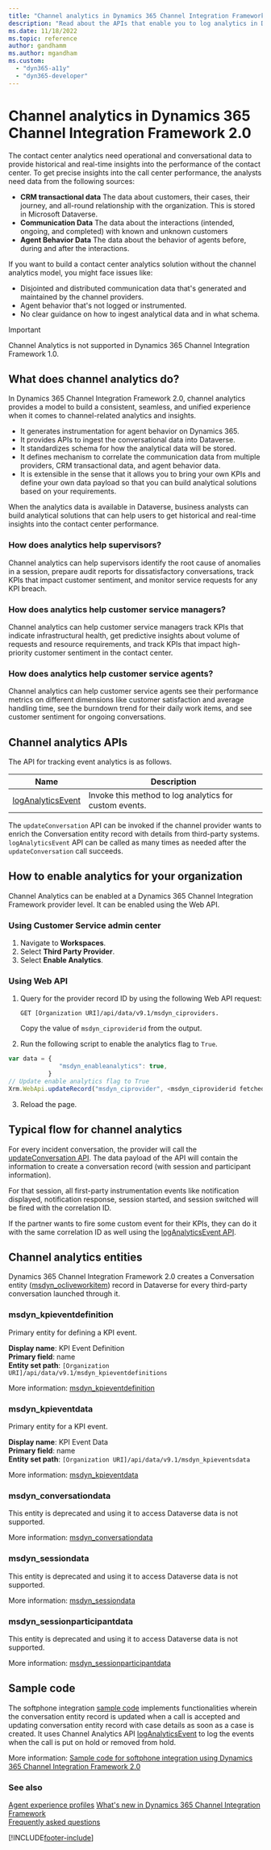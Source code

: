 ```yaml
---
title: "Channel analytics in Dynamics 365 Channel Integration Framework 2.0| MicrosoftDocs"
description: "Read about the APIs that enable you to log analytics in Dynamics 365 Channel Integration Framework 2.0."
ms.date: 11/18/2022
ms.topic: reference
author: gandhamm
ms.author: mgandham
ms.custom: 
  - "dyn365-a11y"
  - "dyn365-developer"
---
```


# Channel analytics in Dynamics 365 Channel Integration Framework 2.0

The contact center analytics need operational and conversational data to provide historical and real-time insights into the performance of the contact center. To get precise insights into the call center performance, the analysts need data from the following sources:

- **CRM transactional data** The data about customers, their cases, their journey, and all-round relationship with the organization. This is stored in Microsoft Dataverse. 
- **Communication Data** The data about the interactions (intended, ongoing, and completed) with known and unknown customers 
- **Agent Behavior Data** The data about the behavior of agents before, during and after the interactions. 

If you want to build a contact center analytics solution without the channel analytics model, you might face issues like: 

- Disjointed and distributed communication data that's generated and maintained by the channel providers.
- Agent behavior that's not logged or instrumented.
- No clear guidance on how to ingest analytical data and in what schema.

> [!IMPORTANT]
> Channel Analytics is not supported in Dynamics 365 Channel Integration Framework 1.0.

## What does channel analytics do?

In Dynamics 365 Channel Integration Framework 2.0, channel analytics provides a model to build a consistent, seamless, and unified experience when it comes to channel-related analytics and insights. 

- It generates instrumentation for agent behavior on Dynamics 365. 
- It provides APIs to ingest the conversational data into Dataverse. 
- It standardizes schema for how the analytical data will be stored.  
- It defines mechanism to correlate the communication data from multiple providers, CRM transactional data, and agent behavior data. 
- It is extensible in the sense that it allows you to bring your own KPIs and define your own data payload so that you can build analytical solutions based on your requirements. 

When the analytics data is available in Dataverse, business analysts can build analytical solutions that can help users to get historical and real-time insights into the contact center performance.

### How does analytics help supervisors?

Channel analytics can help supervisors identify the root cause of anomalies in a session, prepare audit reports for dissatisfactory conversations, track KPIs that impact customer sentiment, and monitor service requests for any KPI breach.

### How does analytics help customer service managers?

Channel analytics can help customer service managers track KPIs that indicate infrastructural health, get predictive insights about volume of requests and resource requirements, and track KPIs that impact high-priority customer sentiment in the contact center.

### How does analytics help customer service agents?

Channel analytics can help customer service agents see their performance metrics on different dimensions like customer satisfaction and average handling time, see the burndown trend for their daily work items, and see customer sentiment for ongoing conversations.

<a name="bkmk_analyticsapi"></a>

## Channel analytics APIs

The API for tracking event analytics is as follows.

| Name | Description |
|-------|-------|
| [logAnalyticsEvent](../develop/reference/microsoft-ciframework/logAnalyticsEvent.md) | Invoke this method to log analytics for custom events. |

The `updateConversation` API can be invoked if the channel provider wants to enrich the Conversation entity record with details from third-party systems. `logAnalyticsEvent` API can be called as many times as needed after the `updateConversation` call succeeds. 

## How to enable analytics for your organization

Channel Analytics can be enabled at a Dynamics 365 Channel Integration Framework provider level. It can be enabled using the Web API.

### Using Customer Service admin center

1. Navigate to **Workspaces**.
1. Select **Third Party Provider**.
1. Select **Enable Analytics**.

### Using Web API

1. Query for the provider record ID by using the following Web API request:

   `GET [Organization URI]/api/data/v9.1/msdyn_ciproviders.` 
   
   Copy the value of `msdyn_ciproviderid` from the output.
   
2. Run the following script to enable the analytics flag to `True`.

```javascript
var data = {
              "msdyn_enableanalytics": true,
           }
// Update enable analytics flag to True
Xrm.WebApi.updateRecord("msdyn_ciprovider", <msdyn_ciproviderid fetched from previous step>, data)
```

3. Reload the page.

## Typical flow for channel analytics

For every incident conversation, the provider will call the [updateConversation API](../develop/reference/microsoft-ciframework/updateConversation.md). The data payload of the API will contain the information to create a conversation record (with session and participant information).

For that session, all first-party instrumentation events like notification displayed, notification response, session started, and session switched will be fired with the correlation ID.

If the partner wants to fire some custom event for their KPIs, they can do it with the same correlation ID as well using the [logAnalyticsEvent API](../develop/reference/microsoft-ciframework/logAnalyticsEvent.md).

## Channel analytics entities

Dynamics 365 Channel Integration Framework 2.0 creates a Conversation entity ([msdyn_ocliveworkitem](/dynamics365/customer-service/developer/reference/entities/msdyn_ocliveworkitem)) record in Dataverse for every third-party conversation launched through it.

### msdyn_kpieventdefinition

Primary entity for defining a KPI event.

**Display name**: KPI Event Definition<br />
**Primary field**: name<br />
**Entity set path**: `[Organization URI]/api/data/v9.1/msdyn_kpieventdefinitions`

More information: [msdyn_kpieventdefinition](../develop/reference/entities-attributes/msdyn_kpieventdefinition.md)

### msdyn_kpieventdata

Primary entity for a KPI event.

**Display name**: KPI Event Data<br />
**Primary field**: name<br />
**Entity set path**: `[Organization URI]/api/data/v9.1/msdyn_kpieventsdata`

More information: [msdyn_kpieventdata](../develop/reference/entities-attributes/msdyn_kpieventdata.md)

### msdyn_conversationdata

This entity is deprecated and using it to access Dataverse data is not supported.

More information: [msdyn_conversationdata](../develop/reference/entities-attributes/msdyn_conversationdata.md)

### msdyn_sessiondata

This entity is deprecated and using it to access Dataverse data is not supported.

More information: [msdyn_sessiondata](../develop/reference/entities-attributes/msdyn_sessiondata.md)

### msdyn_sessionparticipantdata

This entity is deprecated and using it to access Dataverse data is not supported.

More information: [msdyn_sessionparticipantdata](../develop/reference/entities-attributes/msdyn_sessionparticipantdata.md)

## Sample code

The softphone integration [sample code](https://github.com/microsoft/Dynamics365-Apps-Samples/tree/master/customer-service/channel-integration-framework/TwilioSampleInteg_version2) implements functionalities wherein the conversation entity record is updated when a call is accepted and updating conversation entity record with case details as soon as a case is created. It uses Channel Analytics API [logAnalyticsEvent](../develop/reference/microsoft-ciframework/logAnalyticsEvent.md) to log the events when the call is put on hold or removed from hold.

More information: [Sample code for softphone integration using Dynamics 365 Channel Integration Framework 2.0](sample-softphone-integration-v2.md)

### See also

[Agent experience profiles](../../../customer-service/administer/overview.md)
[What's new in Dynamics 365 Channel Integration Framework](../../whats-new-channel-integration-framework.md)  
[Frequently asked questions](../../faq-channel-integration-framework.md)  



[!INCLUDE[footer-include](../../../includes/footer-banner.md)]
